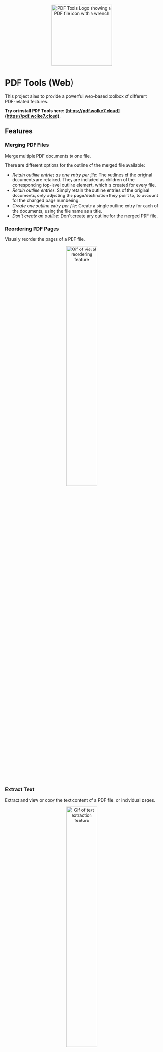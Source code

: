 
<p align="center">
<img style="width: 200px" src="https://user-images.githubusercontent.com/20766652/235507439-7ffdd1f8-56b7-4a5a-817e-be2ebc06d50b.svg" alt="PDF Tools Logo showing a PDF file icon with a wrench" />
</p>

# PDF Tools (Web)
This project aims to provide a powerful web-based toolbox of different PDF-related features.

**Try or install PDF Tools here: [https://pdf.wolke7.cloud](https://pdf.wolke7.cloud)**.

## Features

### Merging PDF Files
Merge multiple PDF documents to one file.

There are different options for the outline of the merged file available:
- _Retain outline entries as one entry per file_: The outlines of the original documents are retained. They are included as children of the corresponding top-level outline element, which is created for every file.
- _Retain outline entries_: Simply retain the outline entries of the original documents, only adjusting the page/destination they point to, to account for the changed page numbering.
- _Create one outline entry per file_: Create a single outline entry for each of the documents, using the file name as a title.
- _Don't create an outline_: Don't create any outline for the merged PDF file.

### Reordering PDF Pages
Visually reorder the pages of a PDF file.

<p align="center">
<img style="display: block; width: 45%" src="https://github.com/aarkue/pdf-tools-web/assets/20766652/441612ee-56e8-4b2c-bedc-26789e5a2a73" alt="Gif of visual reordering feature"/>
</p>

### Extract Text
Extract and view or copy the text content of a PDF file, or individual pages.
<p align="center">
<img style="display: block; width: 45%" src="https://github.com/aarkue/pdf-tools-web/assets/20766652/b4f0c028-723d-495c-a0e6-d622d0fba701" alt="Gif of text extraction feature"/>
</p>





### Offline Use
The web app hosted at **[https://pdf.wolke7.cloud](https://pdf.wolke7.cloud)** is a progressive web app (PWA).
You can use it offline (after first visit) and even install it to have it easily available.

## Screenshots
<p align="center">
<img style="display: block; width: 45%" src="https://user-images.githubusercontent.com/20766652/235502732-4b21e6f1-5fdf-4ce7-a9cd-438dfb633f98.png" alt="Screenshot of user interface in light mode"/>
<img  style="display: block; width: 45%" src="https://user-images.githubusercontent.com/20766652/235502851-e78a3e23-e9d6-48d5-932d-1ac302ad860a.png" alt="Screenshot of user interface in dark mode"/>
</p>
<p align="center">
<img src="https://user-images.githubusercontent.com/20766652/235502512-d9395cc6-a2fb-40dc-9674-6f9103eb06ab.png" alt="Screenshot of user interface in light mode"/>
</p>


## Project Structure
This project uses Typescript.
The Web App (PWA) is implemented using Next.JS (React) and Tailwind CSS.

The main PDF merging and outline processing work is done in the following files: `lib/pdf-outline-helper.ts` and `components/PDFMagic.tsx`.

This project makes heavy use of the `pdf-lib` JavaScript library for PDF manipulation.
See also [https://pdf-lib.js.org](https://pdf-lib.js.org), [https://github.com/Hopding/pdf-lib](https://github.com/Hopding/pdf-lib) and its fork used in this project: [https://github.com/cantoo-scribe/pdf-lib](https://github.com/cantoo-scribe/pdf-lib).



